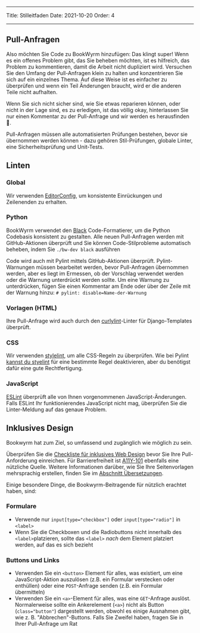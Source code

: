 - - -
Title: Stilleitfaden Date: 2021-10-20 Order: 4
- - -

## Pull-Anfragen

Also möchten Sie Code zu BookWyrm hinzufügen: Das klingt super! Wenn es ein offenes Problem gibt, das Sie beheben möchten, ist es hilfreich, das Problem zu kommentieren, damit die Arbeit nicht dupliziert wird. Versuchen Sie den Umfang der Pull-Anfragen klein zu halten und konzentrieren Sie sich auf ein einzelnes Thema. Auf diese Weise ist es einfacher zu überprüfen und wenn ein Teil Änderungen braucht, wird er die anderen Teile nicht aufhalten.

Wenn Sie sich nicht sicher sind, wie Sie etwas reparieren können, oder nicht in der Lage sind, es zu erledigen, ist das völlig okay, hinterlassen Sie nur einen Kommentar zu der Pull-Anfrage und wir werden es herausfinden 💖.

Pull-Anfragen müssen alle automatisierten Prüfungen bestehen, bevor sie übernommen werden können - dazu gehören Stil-Prüfungen, globale Linter, eine Sicherheitsprüfung und Unit-Tests.

## Linten

### Global

Wir verwenden [EditorConfig](https://editorconfig.org), um konsistente Einrückungen und Zeilenenden zu erhalten.

### Python

BookWyrm verwendet den [Black](https://github.com/psf/black) Code-Formatierer, um die Python Codebasis konsistent zu gestalten. Alle neuen Pull-Anfragen werden mit GitHub-Aktionen überprüft und Sie können Code-Stilprobleme automatisch beheben, indem Sie `./bw-dev black` ausführen

Code wird auch mit Pylint mittels GitHub-Aktionen überprüft. Pylint-Warnungen müssen bearbeitet werden, bevor Pull-Anfragen übernommen werden, aber es liegt im Ermessen, ob der Vorschlag verwendet werden oder die Warnung unterdrückt werden sollte. Um eine Warnung zu unterdrücken, fügen Sie einen Kommentar am Ende oder über der Zeile mit der Warnung hinzu: `# pylint: disable=Name-der-Warnung`

### Vorlagen (HTML)

Ihre Pull-Anfrage wird auch durch den [curlylint](https://www.curlylint.org)-Linter für Django-Templates überprüft.

### CSS

Wir verwenden [stylelint](https://stylelint.io), um alle CSS-Regeln zu überprüfen. Wie bei Pylint [kannst du styelint](https://stylelint.io/user-guide/ignore-code) für eine bestimmte Regel deaktivieren, aber du benötigst dafür eine gute Rechtfertigung.

### JavaScript

[ESLint](https://eslint.org) überprüft alle von Ihnen vorgenommenen JavaScript-Änderungen. Falls ESLint Ihr funktionierendes JavaScript nicht mag, überprüfen Sie die Linter-Meldung auf das genaue Problem.

## Inklusives Design

Bookwyrm hat zum Ziel, so umfassend und zugänglich wie möglich zu sein.

Überprüfen Sie die [Checkliste für inklusives Web Design](https://github.com/bookwyrm-social/bookwyrm/discussions/1354) bevor Sie Ihre Pull-Anforderung einreichen. Für Barrierefreiheit ist [A11Y-101](https://www.a11y-101.com/development) ebenfalls eine nützliche Quelle. Weitere Informationen darüber, wie Sie Ihre Seitenvorlagen mehrsprachig erstellen, finden Sie im [Abschnitt Übersetzungen](/translations.html).

Einige besondere Dinge, die Bookwyrm-Beitragende für nützlich erachtet haben, sind:

### Formulare

* Verwende nur `input[type="checkbox"]` oder `input[type="radio"]` in `<label>`
* Wenn Sie die Checkboxen und die Radiobuttons nicht innerhalb des `<label>`platzieren, sollte das `<label>` _nach_ dem Element platziert werden, auf das es sich bezieht

### Buttons und Links

* Verwenden Sie ein `<button>` Element für alles, was existiert, um eine JavaScript-Aktion auszulösen (z.B. ein Formular verstecken oder enthüllen) oder eine `POST`-Anfrage senden (z.B. ein Formular übermitteln)
* Verwenden Sie ein `<a>`-Element für alles, was eine `GET`-Anfrage auslöst. Normalerweise sollte ein Ankerelement (`<a>`) nicht als Button (`class="button"`) dargestellt werden, obwohl es einige Ausnahmen gibt, wie z. B. "Abbrechen"-Buttons. Falls Sie Zweifel haben, fragen Sie in Ihrer Pull-Anfrage um Rat

